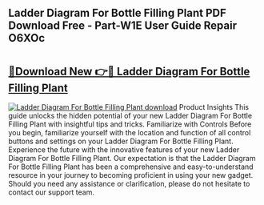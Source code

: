 ## Ladder Diagram For Bottle Filling Plant PDF Download Free - Part-W1E User Guide Repair O6XOc

# <h2><a href="http://dfquzai.blite.top/?on=Ladder+Diagram+For+Bottle+Filling+Plant">🔗Download New 👉🔴 Ladder Diagram For Bottle Filling Plant</a></h2>

[![Ladder Diagram For Bottle Filling Plant download](https://i.imgur.com/lujVjoI.png)](http://dfquzai.blite.top/?on=Ladder+Diagram+For+Bottle+Filling+Plant)
Product Insights This guide unlocks the hidden potential of your new Ladder Diagram For Bottle Filling Plant with insightful tips and tricks. Familiarize with Controls Before you begin, familiarize yourself with the location and function of all control buttons and settings on your Ladder Diagram For Bottle Filling Plant. Experience the future with the innovative features of your new Ladder Diagram For Bottle Filling Plant. Our expectation is that the Ladder Diagram For Bottle Filling Plant has been a comprehensive and easy-to-understand resource in your journey to becoming proficient in using your new gadget. Should you need any assistance or clarification, please do not hesitate to contact our support team.

